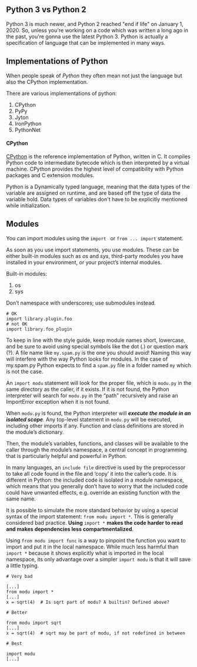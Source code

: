 
## Python 3 vs Python 2

Python 3 is much newer, and Python 2 reached "end if life" on January 1, 2020. So, unless you're working on a code which was written a long ago in the past, you're gonna use the latest Python 3. Python is actually a specification of language that can be implemented in many ways.
## Implementations of Python

When people speak of _Python_ they often mean not just the language but also the CPython implementation.

There are various implementations of python:
1. CPython
2. PyPy
3. Jyton
4. IronPython
5. PythonNet

#### CPython[](https://docs.python-guide.org/starting/which-python/#cpython "Permalink to this headline")

[CPython](http://www.python.org) is the reference implementation of Python, written in C. It compiles Python code to intermediate bytecode which is then interpreted by a virtual machine. CPython provides the highest level of compatibility with Python packages and C extension modules.

Python is a Dynamically typed language, meaning that the data types of the variable are assigned on runtime, and are based off the type of data the variable hold. Data types of variables don't have to be explicitly mentioned while initialization.

## Modules

You can import modules using the ```import ``` or ```from ... import``` statement.

As soon as you use import statements, you use modules. These can be either built-in modules such as *os* and *sys*, third-party modules you have installed in your environment, or your project’s internal modules.

Built-in modules:
1. os
2. sys

Don’t namespace with underscores; use submodules instead.

```
# OK
import library.plugin.foo
# not OK
import library.foo_plugin
```

To keep in line with the style guide, keep module names short, lowercase, and be sure to avoid using special symbols like the dot (.) or question mark (?). A file name like `my.spam.py` is the one you should avoid! Naming this way will interfere with the way Python looks for modules. In the case of my.spam.py Python expects to find a `spam.py` file in a folder named `my` which is not the case.

An `import modu` statement will look for the proper file, which is `modu.py` in the same directory as the caller, if it exists. If it is not found, the Python interpreter will search for `modu.py` in the “path” recursively and raise an ImportError exception when it is not found.

When `modu.py` is found, the Python interpreter will ***execute the module in an isolated scope***. Any top-level statement in `modu.py` will be executed, including other imports if any. Function and class definitions are stored in the module’s dictionary.

Then, the module’s variables, functions, and classes will be available to the caller through the module’s namespace, a central concept in programming that is particularly helpful and powerful in Python.

In many languages, an `include file` directive is used by the preprocessor to take all code found in the file and ‘copy’ it into the caller’s code. It is different in Python: the included code is isolated in a module namespace, which means that you generally don’t have to worry that the included code could have unwanted effects, e.g. override an existing function with the same name.

It is possible to simulate the more standard behavior by using a special syntax of the import statement: `from modu import *`. This is generally considered bad practice. **Using** `import *` **makes the code harder to read and makes dependencies less compartmentalized**.

Using `from modu import func` is a way to pinpoint the function you want to import and put it in the local namespace. While much less harmful than `import *` because it shows explicitly what is imported in the local namespace, its only advantage over a simpler `import modu` is that it will save a little typing.

```
# Very bad

[...]
from modu import *
[...]
x = sqrt(4)  # Is sqrt part of modu? A builtin? Defined above?

# Better

from modu import sqrt
[...]
x = sqrt(4)  # sqrt may be part of modu, if not redefined in between

# Best

import modu
[...]
```




